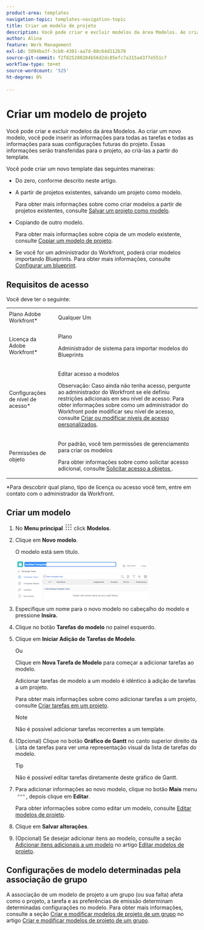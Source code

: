 ```yaml
---
product-area: templates
navigation-topic: templates-navigation-topic
title: Criar um modelo de projeto
description: Você pode criar e excluir modelos da área Modelos. Ao criar um novo modelo, você pode inserir as informações para todas as tarefas e todas as informações para suas configurações futuras do projeto. Essas informações serão transferidas para o projeto, ao criá-las a partir do template.
author: Alina
feature: Work Management
exl-id: 5094ba3f-3cb0-4301-aa7d-88c64d112b78
source-git-commit: f2f825280204b56d2dc85efc7a315a4377e551c7
workflow-type: tm+mt
source-wordcount: '525'
ht-degree: 0%

---
```


# Criar um modelo de projeto

Você pode criar e excluir modelos da área Modelos. Ao criar um novo modelo, você pode inserir as informações para todas as tarefas e todas as informações para suas configurações futuras do projeto. Essas informações serão transferidas para o projeto, ao criá-las a partir do template.

Você pode criar um novo template das seguintes maneiras:

* Do zero, conforme descrito neste artigo.
* A partir de projetos existentes, salvando um projeto como modelo.

   Para obter mais informações sobre como criar modelos a partir de projetos existentes, consulte [Salvar um projeto como modelo](../../../manage-work/projects/manage-projects/save-project-as-template.md).

* Copiando de outro modelo.

   Para obter mais informações sobre cópia de um modelo existente, consulte [Copiar um modelo de projeto](../../../manage-work/projects/create-and-manage-templates/copy-template.md).

* Se você for um administrador do Workfront, poderá criar modelos importando Blueprints. Para obter mais informações, consulte [Configurar um blueprint](../../../administration-and-setup/blueprints/configure-template-package.md).

## Requisitos de acesso

Você deve ter o seguinte:

<table style="table-layout:auto"> 
 <col> 
 <col> 
 <tbody> 
  <tr> 
   <td role="rowheader">Plano Adobe Workfront*</td> 
   <td> <p>Qualquer Um</p> </td> 
  </tr> 
  <tr> 
   <td role="rowheader">Licença da Adobe Workfront*</td> 
   <td> <p>Plano </p> <p data-mc-conditions="QuicksilverOrClassic.Quicksilver">Administrador de sistema para importar modelos do Blueprints</p> </td> 
  </tr> 
  <tr> 
   <td role="rowheader">Configurações de nível de acesso*</td> 
   <td> <p>Editar acesso a modelos</p> <p>Observação: Caso ainda não tenha acesso, pergunte ao administrador do Workfront se ele definiu restrições adicionais em seu nível de acesso. Para obter informações sobre como um administrador do Workfront pode modificar seu nível de acesso, consulte <a href="../../../administration-and-setup/add-users/configure-and-grant-access/create-modify-access-levels.md" class="MCXref xref">Criar ou modificar níveis de acesso personalizados</a>.</p> </td> 
  </tr> 
  <tr> 
   <td role="rowheader">Permissões de objeto</td> 
   <td> <p>Por padrão, você tem permissões de gerenciamento para criar os modelos</p> <p>Para obter informações sobre como solicitar acesso adicional, consulte <a href="../../../workfront-basics/grant-and-request-access-to-objects/request-access.md" class="MCXref xref">Solicitar acesso a objetos </a>.</p> </td> 
  </tr> 
 </tbody> 
</table>

&#42;Para descobrir qual plano, tipo de licença ou acesso você tem, entre em contato com o administrador da Workfront.

## Criar um modelo

1. No **Menu principal** ![](assets/main-menu-icon.png) click **Modelos**.

1. Clique em **Novo modelo**.

   O modelo está sem título.

   ![Novo modelo](assets/create-template-nwe-2022-350x102.png)

1. Especifique um nome para o novo modelo no cabeçalho do modelo e pressione **Insira.**
1. Clique no botão **Tarefas do modelo** no painel esquerdo.
1. Clique em **Iniciar Adição de Tarefas de Modelo**.

   Ou

   Clique em **Nova Tarefa de Modelo** para começar a adicionar tarefas ao modelo.

   Adicionar tarefas de modelo a um modelo é idêntico à adição de tarefas a um projeto.

   Para obter mais informações sobre como adicionar tarefas a um projeto, consulte [Criar tarefas em um projeto](../../../manage-work/tasks/create-tasks/create-tasks-in-project.md).

   >[!NOTE]
   >
   >Não é possível adicionar tarefas recorrentes a um template.

1. (Opcional) Clique no botão **Gráfico de Gantt** no canto superior direito da Lista de tarefas para ver uma representação visual da lista de tarefas do modelo.

   >[!TIP]
   >
   >Não é possível editar tarefas diretamente deste gráfico de Gantt.

1. Para adicionar informações ao novo modelo, clique no botão **Mais** menu ![](assets/more-icon.png), depois clique em **Editar**.

   Para obter informações sobre como editar um modelo, consulte [Editar modelos de projeto](../../../manage-work/projects/create-and-manage-templates/edit-templates.md).

1. Clique em **Salvar alterações**.
1. (Opcional) Se desejar adicionar itens ao modelo, consulte a seção [Adicionar itens adicionais a um modelo](../../../manage-work/projects/create-and-manage-templates/edit-templates.md#adding-items-to-template) no artigo [Editar modelos de projeto](../../../manage-work/projects/create-and-manage-templates/edit-templates.md).

## Configurações de modelo determinadas pela associação de grupo

A associação de um modelo de projeto a um grupo (ou sua falta) afeta como o projeto, a tarefa e as preferências de emissão determinam determinadas configurações no modelo. Para obter mais informações, consulte a seção [Criar e modificar modelos de projeto de um grupo](../../../administration-and-setup/manage-groups/work-with-group-objects/create-and-modify-a-groups-templates.md#template2) no artigo [Criar e modificar modelos de projeto de um grupo](../../../administration-and-setup/manage-groups/work-with-group-objects/create-and-modify-a-groups-templates.md).
